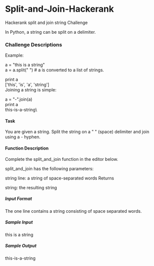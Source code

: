 # Split-and-Join-Hackerank
Hackerank split and join string Challenge

In Python, a string can be split on a delimiter.

### Challenge Descriptions
Example:

 a = "this is a string"\
 a = a.split(" ") # a is converted to a list of strings.
 
 print a\
['this', 'is', 'a', 'string']\
Joining a string is simple:

 a = "-".join(a)\
 print a\
this-is-a-string\ 
#### Task
You are given a string. Split the string on a " " (space) delimiter and join using a - hyphen.

#### Function Description

Complete the split_and_join function in the editor below.

split_and_join has the following parameters:

string line: a string of space-separated words
Returns

string: the resulting string
##### Input Format
The one line contains a string consisting of space separated words.

##### Sample Input

this is a string   
##### Sample Output

this-is-a-string
